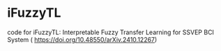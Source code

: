 # iFuzzyTL
code for iFuzzyTL: Interpretable Fuzzy Transfer Learning for SSVEP BCI System ( https://doi.org/10.48550/arXiv.2410.12267)

